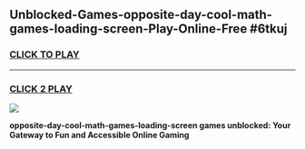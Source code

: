 
## Unblocked-Games-opposite-day-cool-math-games-loading-screen-Play-Online-Free #6tkuj
<h3>
<a href="https://us.freeplayer.one?title=opposite-day-cool-math-games-loading-screen&ref=10M">CLICK TO PLAY</a></h3>
<hr>

<h3>
<a href="https://us.freeplayer.one?title=opposite-day-cool-math-games-loading-screen&ref=10M">CLICK 2 PLAY</a>
  
</h3>

<a href="https://us.freeplayer.one?title=opposite-day-cool-math-games-loading-screen&ref=10M"><img src="https://clearcache.store/games.png"></a>


**opposite-day-cool-math-games-loading-screen games unblocked: Your Gateway to Fun and Accessible Online Gaming**
